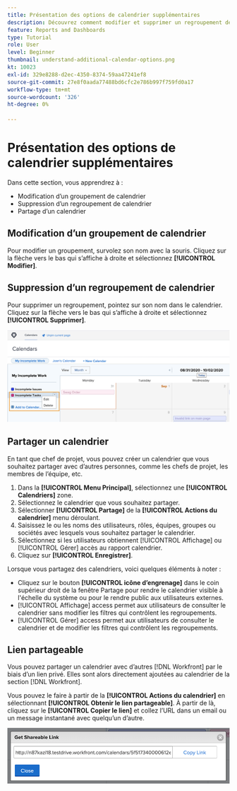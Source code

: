 ```yaml
---
title: Présentation des options de calendrier supplémentaires
description: Découvrez comment modifier et supprimer un regroupement de calendrier, et comment partager un calendrier.
feature: Reports and Dashboards
type: Tutorial
role: User
level: Beginner
thumbnail: understand-additional-calendar-options.png
kt: 10023
exl-id: 329e8288-d2ec-4350-8374-59aa47241ef8
source-git-commit: 27e8f0aada77488bd6cfc2e786b997f759fd0a17
workflow-type: tm+mt
source-wordcount: '326'
ht-degree: 0%

---
```


# Présentation des options de calendrier supplémentaires

Dans cette section, vous apprendrez à :

* Modification d’un groupement de calendrier
* Suppression d’un regroupement de calendrier
* Partage d’un calendrier

## Modification d’un groupement de calendrier

Pour modifier un groupement, survolez son nom avec la souris. Cliquez sur la flèche vers le bas qui s’affiche à droite et sélectionnez **[!UICONTROL Modifier]**.

## Suppression d’un regroupement de calendrier

Pour supprimer un regroupement, pointez sur son nom dans le calendrier. Cliquez sur la flèche vers le bas qui s’affiche à droite et sélectionnez **[!UICONTROL Supprimer]**.

![Image d’un écran présentant l’option de suppression du regroupement de calendrier](assets/calendar-3-0.png)

## Partager un calendrier

En tant que chef de projet, vous pouvez créer un calendrier que vous souhaitez partager avec d’autres personnes, comme les chefs de projet, les membres de l’équipe, etc.

1. Dans la **[!UICONTROL Menu Principal]**, sélectionnez une **[!UICONTROL Calendriers]** zone.
1. Sélectionnez le calendrier que vous souhaitez partager.
1. Sélectionner **[!UICONTROL Partage]** de la **[!UICONTROL Actions du calendrier]** menu déroulant.
1. Saisissez le ou les noms des utilisateurs, rôles, équipes, groupes ou sociétés avec lesquels vous souhaitez partager le calendrier.
1. Sélectionnez si les utilisateurs obtiennent [!UICONTROL Affichage] ou [!UICONTROL Gérer] accès au rapport calendrier.
1. Cliquez sur **[!UICONTROL Enregistrer]**.

Lorsque vous partagez des calendriers, voici quelques éléments à noter :

* Cliquez sur le bouton **[!UICONTROL icône d’engrenage]** dans le coin supérieur droit de la fenêtre Partage pour rendre le calendrier visible à l&#39;échelle du système ou pour le rendre public aux utilisateurs externes.
* [!UICONTROL Affichage] access permet aux utilisateurs de consulter le calendrier sans modifier les filtres qui contrôlent les regroupements.
* [!UICONTROL Gérer] access permet aux utilisateurs de consulter le calendrier et de modifier les filtres qui contrôlent les regroupements.

## Lien partageable

Vous pouvez partager un calendrier avec d’autres [!DNL Workfront] par le biais d’un lien privé. Elles sont alors directement ajoutées au calendrier de la section [!DNL Workfront].

Vous pouvez le faire à partir de la **[!UICONTROL Actions du calendrier]** en sélectionnant **[!UICONTROL Obtenir le lien partageable]**. À partir de là, cliquez sur le **[!UICONTROL Copier le lien]** et collez l’URL dans un email ou un message instantané avec quelqu’un d’autre.

![Une image d’une [!UICONTROL Obtenir le lien partageable] écran](assets/calendar-3-1.png)
